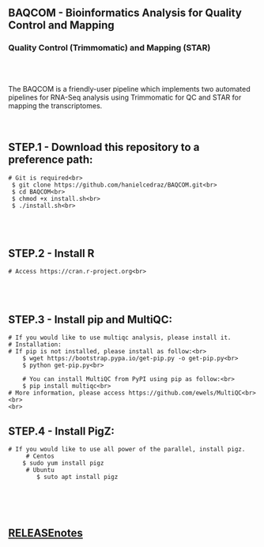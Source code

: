 
## BAQCOM - Bioinformatics Analysis for Quality Control and Mapping <br>
### Quality Control (Trimmomatic) and Mapping (STAR)
<br>
<br>

The BAQCOM is a friendly-user pipeline which implements two automated pipelines for RNA-Seq analysis using Trimmomatic for QC and  STAR for mapping the transcriptomes.
<br>
<br>
<br>
## STEP.1 - Download this repository to a preference path:<br>
	# Git is required<br>
	 $ git clone https://github.com/hanielcedraz/BAQCOM.git<br>
	 $ cd BAQCOM<br>
	 $ chmod +x install.sh<br>
	 $ ./install.sh<br>
<br>
<br>

## STEP.2 - Install R<br>
	# Access https://cran.r-project.org<br>
<br>
<br>

## STEP.3 - Install pip and MultiQC:
	# If you would like to use multiqc analysis, please install it.
	# Installation:
	# If pip is not installed, please install as follow:<br>
		$ wget https://bootstrap.pypa.io/get-pip.py -o get-pip.py<br>
		$ python get-pip.py<br>
	    
        # You can install MultiQC from PyPI using pip as follow:<br>
		$ pip install multiqc<br>
	# More information, please access https://github.com/ewels/MultiQC<br>
	<br>
	<br>

## STEP.4 - Install PigZ:
	# If you would like to use all power of the parallel, install pigz.
	     # Centos
		$ sudo yum install pigz
	     # Ubuntu
	     	$ suto apt install pigz
<br>
<br>
<br>

## <a href="https://github.com/hanielcedraz/BAQCOM/blob/47ef1813f68f6c79f51e59a126024ab5d6ce1b3f/RELEASE_notes.md">RELEASEnotes</a>
